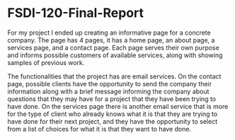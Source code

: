 # FSDI-120-Final-Report

For my project I ended up creating an informative page for a concrete company. The page has 4 pages, it has a home page, an about page, a services page, and a contact page. Each page serves their own purpose and informs possible customers of available services, along with showing samples of previous work.

The functionalities that the project has are email services. On the contact page, possible clients have the opportunity to send the company their information along with a brief message informing the company about questions that they may have for a project that they have been trying to have done. On the services page there is another email service that is more for the type of client who already knows what it is that they are trying to have done for their next project, and they have the opportunity to select from a list of choices for what it is that they want to have done. 
